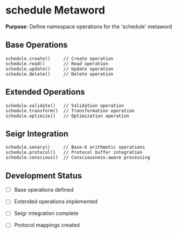 # schedule Metaword

**Purpose**: Define namespace operations for the 'schedule' metaword

## Base Operations

```hyphos
schedule.create()     // Create operation
schedule.read()       // Read operation  
schedule.update()     // Update operation
schedule.delete()     // Delete operation
```

## Extended Operations

```hyphos
schedule.validate()   // Validation operation
schedule.transform()  // Transformation operation
schedule.optimize()   // Optimization operation
```

## Seigr Integration

```hyphos
schedule.senary()     // Base-6 arithmetic operations
schedule.protocol()   // Protocol buffer integration
schedule.conscious()  // Consciousness-aware processing
```

## Development Status

- [ ] Base operations defined
- [ ] Extended operations implemented  
- [ ] Seigr integration complete
- [ ] Protocol mappings created

